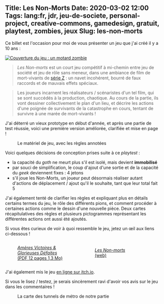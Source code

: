 Title: Les Non-Morts
Date: 2020-03-02 12:00
Tags: lang:fr, jdr, jeu-de-societe, personal-project, creative-commons, gamedesign, gratuit, playtest, zombies, jeux
Slug: les-non-morts
---

Ce billet est l'occasion pour moi de vous présenter un jeu que j'ai créé il y a 10 ans :

[![Couverture du jeu : un motard zombie](https://lucas-c.github.io/jdr/LesNonMorts/cover_ilustration_to_a_comic_zombie_collection_by_danyaellopes_dcftr2d-pre.jpg)](https://lucas-c.github.io/jdr/LesNonMorts/cover_ilustration_to_a_comic_zombie_collection_by_danyaellopes_dcftr2d-pre.jpg)

> _Les Non-morts_ est un court jeu compétitif à mi-chemin entre jeu de société
> et jeu de rôle sans meneur, dans une ambiance de film de mort-vivants de [série Z](https://fr.wikipedia.org/wiki/S%C3%A9rie_Z) :
> un navet incohérent, bourré de faux raccords et de mauvais effets spéciaux.

> Les joueurs incarnent les réalisateurs / scénaristes d'un tel film, qui se sont succédés à la production, chaotique.
> Au cours de la partie, ils vont dessiner collectivement le plan d'un lieu,
> et décrire les actions d'une poignée de survivants de la catastrophe en cours,
> tentant de survivre à une marée de mort-vivants !

J'ai déterré un vieux prototype en début d'année,
et après une partie de test réussie, voici une première version améliorée, clarifiée et mise en page !

<figure>
  <a href="images/2020/03/playtest2-notes.jpg">
    <img alt="" src="images/2020/03/playtest2-notes.jpg">
  </a>
  <figcaption>Le matériel de jeu, avec les règles annotées</figcaption>
</figure>

Voici quelques décisions de conception prises suite à ce _playtest_ :

- la capacité du _goth_ ne meurt plus s'il est isolé, mais devient **immobilisé**
- par souci de simplification, le coup d'ajout d'une sortie et de la capacité du _geek_ deviennent fixes : 4 jetons
- s'il joue les Non-Morts, un joueur peut désormais réaliser autant d'actions de déplacement / ajout qu'il le souhaite,
tant que leur total fait 5

J'ai également tenté de clarifier les règles et expliquant plus en détails certains termes du jeu,
le rôle des différents pions, et comment procéder à certaines actions comme le dessin d'une nouvelle pièce.
Deux cartes récapitulatives des règles et plusieurs pictogrammes représentant les différentes actions ont aussi été ajoutés.

Si vous êtes curieux de voir à quoi ressemble le jeu, jetez un œil aux liens ci-dessous !

<div class="releases">
  <a href="https://github.com/Lucas-C/jdr/releases/download/LesNonMorts-v1.0/LesNonMorts-v1.0.pdf">
    <figure>
      <img alt="" src="images/2020/03/LesNonMorts-pdf.jpg">
      <figcaption><em>Amères Victoires & Glorieuses Défaites</em><br>(PDF 12 pages 1,3 Mo)</figcaption>
    </figure>
  </a>
  <a href="https://lucas-c.github.io/jdr/LesNonMorts/">
    <figure>
      <img alt="" src="images/2020/03/LesNonMorts-web.jpg">
      <figcaption><em>Les Non-morts</em><br>(web)</figcaption>
    </figure>
  </a>
</div>

J'ai également mis le jeu [en ligne sur itch.io](https://lucas-c.itch.io/les-non-morts).

Si vous le lisez / testez, je serais sincèrement ravi d'avoir vos avis sur le jeu dans les commentaires !

<figure>
  <a href="images/2020/03/playtest2-notes.jpg">
    <img alt="" src="images/2020/03/playtest2-map.jpg">
  </a>
  <figcaption>La carte des tunnels de métro de notre partie</figcaption>
</figure>

<style>
@font-face {
  font-family: Shlop;
  src: url('https://lucas-c.github.io/jdr/LesNonMorts/shlop rg.ttf');
}
h1 {
  font-family: Shlop;
  font-size: 8rem !important;
  text-align: center;
}
.releases {
  display: flex;
  justify-content: center;
  align-items: center;
  flex-flow: wrap;
}
.releases > * { flex: 1 0; }
</style>
